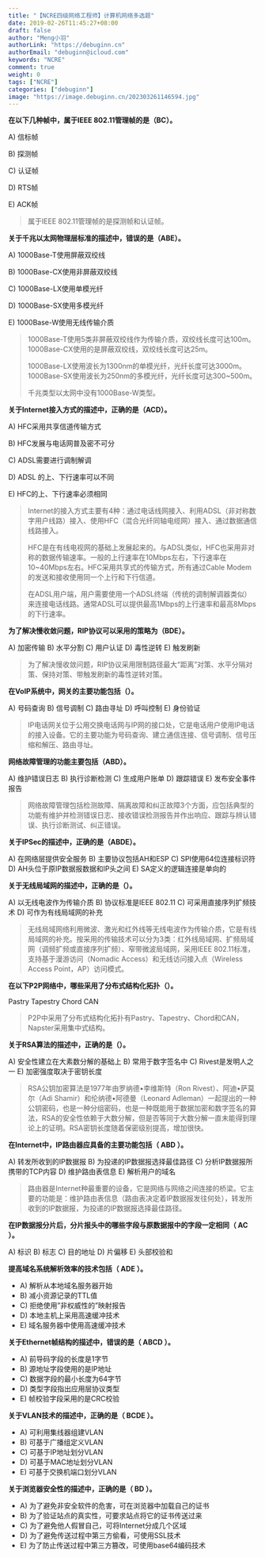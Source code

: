 ```yaml
---
title: "【NCRE四级网络工程师】计算机网络多选题"
date: 2019-02-26T11:45:27+08:00
draft: false
author: "Meng小羽"
authorLink: "https://debuginn.cn"
authorEmail: "debuginn@icloud.com"
keywords: "NCRE"
comment: true
weight: 0
tags: ["NCRE"]
categories: ["debuginn"]
image: "https://image.debuginn.cn/202303261146594.jpg"
---
```


**在以下几种帧中，属于IEEE 802.11管理帧的是（BC）。**

A) 信标帧

B) 探测帧

C) 认证帧

D) RTS帧

E) ACK帧

> 属于IEEE 802.11管理帧的是探测帧和认证帧。

**关于千兆以太网物理层标准的描述中，错误的是（ABE）。**

A) 1000Base-T使用屏蔽双绞线

B) 1000Base-CX使用非屏蔽双绞线

C) 1000Base-LX使用单模光纤

D) 1000Base-SX使用多模光纤

E) 1000Base-W使用无线传输介质

> 1000Base-T使用5类非屏蔽双绞线作为传输介质，双绞线长度可达100m。1000Base-CX使用的是屏蔽双绞线，双绞线长度可达25m。
> 
> 1000Base-LX使用波长为1300nm的单模光纤，光纤长度可达3000m。1000Base-SX使用波长为250nm的多模光纤，光纤长度可达300~500m。 
> 
> 千兆类型以太网中没有1000Base-W类型。

**关于Internet接入方式的描述中，正确的是（ACD）。**

A) HFC采用共享信道传输方式

B) HFC发展与电话网普及密不可分

C) ADSL需要进行调制解调

D) ADSL
的上、下行速率可以不同

E) HFC的上、下行速率必须相同

> Internet的接入方式主要有4种：通过电话线网接入、利用ADSL（非对称数字用户线路）接入、使用HFC（混合光纤同轴电缆网）接入、通过数据通信线路接入。
> 
> HFC是在有线电视网的基础上发展起来的。与ADSL类似，HFC也采用非对称的数据传输速率。一般的上行速率在10Mbps左右，下行速率在10~40Mbps左右。HFC采用共享式的传输方式，所有通过Cable Modem的发送和接收使用同一个上行和下行信道。
> 
> 在ADSL用户端，用户需要使用一个ADSL终端（传统的调制解调器类似）来连接电话线路。通常ADSL可以提供最高1Mbps的上行速率和最高8Mbps的下行速率。

**为了解决慢收敛问题，RIP协议可以采用的策略为（BDE）。**

A) 加密传输
B) 水平分割
C) 用户认证
D) 毒性逆转
E) 触发刷新

> 为了解决慢收敛问题，RIP协议采用限制路径最大“距离”对策、水平分隔对策、保持对策、带触发刷新的毒性逆转对策。

**在VoIP系统中，网关的主要功能包括（）。**

A) 号码查询
B) 信号调制
C) 路由寻址
D) 呼叫控制
E) 身份验证
> IP电话网关位于公用交换电话网与IP网的接口处，它是电话用户使用IP电话的接入设备。它的主要功能为号码查询、建立通信连接、信号调制、信号压缩和解压、路由寻址。

**网络故障管理的功能主要包括（ABD）。**

A) 维护错误日志
B) 执行诊断检测
C) 生成用户账单
D) 跟踪错误
E) 发布安全事件报告
> 网络故障管理包括检测故障、隔离故障和纠正故障3个方面，应包括典型的功能有维护并检测错误日志、接收错误检测报告并作出响应、跟踪与辨认错误、执行诊断测试、纠正错误。

**关于IPSec的描述中，正确的是（ABDE）。**

A) 在网络层提供安全服务
B) 主要协议包括AH和ESP
C) SPI使用64位连接标识符
D) AH头位于原IP数据报数据和IP头之间
E) SA定义的逻辑连接是单向的

**关于无线局域网的描述中，正确的是（）。**

A) 以无线电波作为传输介质
B) 协议标准是IEEE 802.11
C) 可采用直接序列扩频技术
D) 可作为有线局域网的补充

> 无线局域网络利用微波、激光和红外线等无线电波作为传输介质，它是有线局域网的补充。按采用的传输技术可以分为3类：红外线局域网、扩频局域网（调频扩频或直接序列扩频）、窄带微波局域网，采用IEEE 802.11标准，支持基于漫游访问（Nomadic Access）和无线访问接入点（Wireless Access Point，AP）访问模式。

**在以下P2P网络中，哪些采用了分布式结构化拓扑（）。**

Pastry
Tapestry
Chord
CAN
> P2P中采用了分布式结构化拓扑有Pastry、Tapestry、Chord和CAN，Napster采用集中式结构。

**关于RSA算法的描述中，正确的是（）。**

A) 安全性建立在大素数分解的基础上
B) 常用于数字签名中
C) Rivest是发明人之一
E) 加密强度取决于密钥长度

> RSA公钥加密算法是1977年由罗纳德•李维斯特（Ron Rivest）、阿迪•萨莫尔（Adi Shamir）和伦纳德•阿德曼（Leonard
Adleman）一起提出的一种公钥密码，也是一种分组密码，也是一种既能用于数据加密和数字签名的算法，RSA的安全性依赖于大数分解，但是否等同于大数分解一直未能得到理论上的证明。RSA密钥长度随着保密级别提高，增加很快。

**在Internet中，IP路由器应具备的主要功能包括（ ABD  ）。**

A) 转发所收到的IP数据报
B) 为投递的IP数据报选择最佳路径
C) 分析IP数据报所携带的TCP内容
D) 维护路由表信息
E) 解析用户的域名

> 路由器是Internet种最重要的设备，它是网络与网络之间连接的桥梁。它主要的功能是：维护路由表信息（路由表决定着IP数据报发往何处），转发所收到的IP数据报，为投递的IP数据报选择最佳路径。

**在IP数据报分片后，分片报头中的哪些字段与原数据报中的字段一定相同（ AC ）。**

A) 标识
B) 标志
C) 目的地址
D) 片偏移
E) 头部校验和

**提高域名系统解析效率的技术包括（  ADE  ）。**

- A) 解析从本地域名服务器开始 
- B) 减小资源记录的TTL值 
- C) 拒绝使用”非权威性的”映射报告 
- D) 本地主机上采用高速缓冲技术 
- E) 域名服务器中使用高速缓冲技术

**关于Ethernet帧结构的描述中，错误的是（ ABCD  ）。**

- A) 前导码字段的长度是1字节 
- B) 源地址字段使用的是IP地址 
- C) 数据字段的最小长度为64字节 
- D) 类型字段指出应用层协议类型 
- E) 帧校验字段采用的是CRC校验

**关于VLAN技术的描述中，正确的是（ BCDE ）。**

- A) 可利用集线器组建VLAN 
- B) 可基于广播组定义VLAN 
- C) 可基于IP地址划分VLAN 
- D) 可基于MAC地址划分VLAN 
- E) 可基于交换机端口划分VLAN

**关于浏览器安全性的描述中，正确的是（ BD ）。**

- A) 为了避免非安全软件的危害，可在浏览器中加载自己的证书
- B) 为了验证站点的真实性，可要求站点将它的证书传送过来
- C) 为了避免他人假冒自己，可将Internet分成几个区域
- D) 为了避免传送过程中第三方偷看，可使用SSL技术
- E) 为了防止传送过程中第三方篡改，可使用base64编码技术